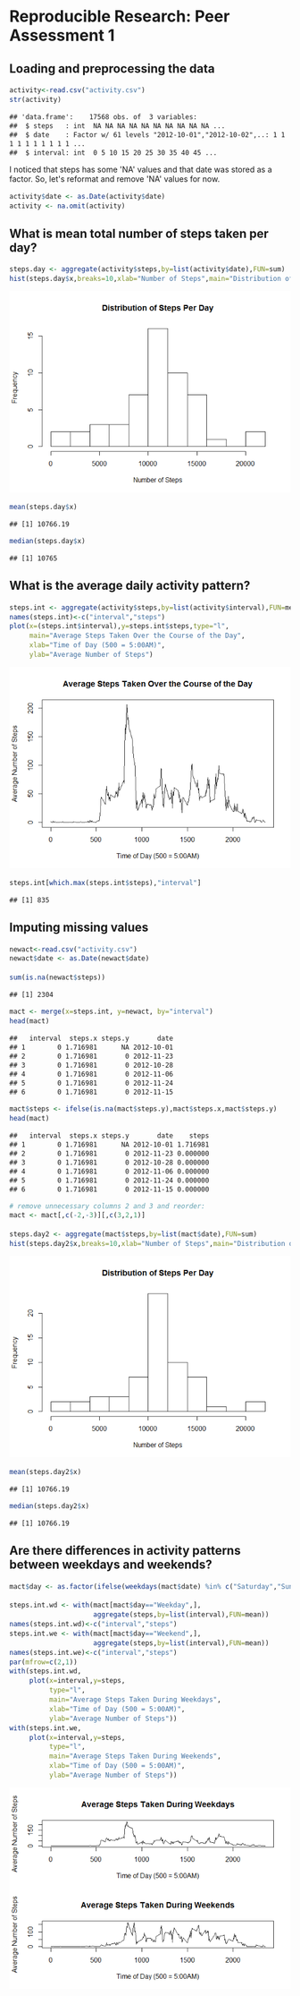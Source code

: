 # Reproducible Research: Peer Assessment 1


## Loading and preprocessing the data

```r
activity<-read.csv("activity.csv")
str(activity)
```

```
## 'data.frame':	17568 obs. of  3 variables:
##  $ steps   : int  NA NA NA NA NA NA NA NA NA NA ...
##  $ date    : Factor w/ 61 levels "2012-10-01","2012-10-02",..: 1 1 1 1 1 1 1 1 1 1 ...
##  $ interval: int  0 5 10 15 20 25 30 35 40 45 ...
```

I noticed that steps has some 'NA' values and that date was stored as a factor. So, let's reformat and remove 'NA' values for now.


```r
activity$date <- as.Date(activity$date)
activity <- na.omit(activity)
```

## What is mean total number of steps taken per day?


```r
steps.day <- aggregate(activity$steps,by=list(activity$date),FUN=sum)
hist(steps.day$x,breaks=10,xlab="Number of Steps",main="Distribution of Steps Per Day")
```

![](PA1_template_files/figure-html/unnamed-chunk-3-1.png)<!-- -->

```r
mean(steps.day$x)
```

```
## [1] 10766.19
```

```r
median(steps.day$x)
```

```
## [1] 10765
```


## What is the average daily activity pattern?

```r
steps.int <- aggregate(activity$steps,by=list(activity$interval),FUN=mean)
names(steps.int)<-c("interval","steps")
plot(x=(steps.int$interval),y=steps.int$steps,type="l",
     main="Average Steps Taken Over the Course of the Day",
     xlab="Time of Day (500 = 5:00AM)",
     ylab="Average Number of Steps")
```

![](PA1_template_files/figure-html/unnamed-chunk-4-1.png)<!-- -->

```r
steps.int[which.max(steps.int$steps),"interval"]
```

```
## [1] 835
```



## Imputing missing values


```r
newact<-read.csv("activity.csv")
newact$date <- as.Date(newact$date)

sum(is.na(newact$steps))
```

```
## [1] 2304
```

```r
mact <- merge(x=steps.int, y=newact, by="interval")
head(mact)
```

```
##   interval  steps.x steps.y       date
## 1        0 1.716981      NA 2012-10-01
## 2        0 1.716981       0 2012-11-23
## 3        0 1.716981       0 2012-10-28
## 4        0 1.716981       0 2012-11-06
## 5        0 1.716981       0 2012-11-24
## 6        0 1.716981       0 2012-11-15
```

```r
mact$steps <- ifelse(is.na(mact$steps.y),mact$steps.x,mact$steps.y)
head(mact)
```

```
##   interval  steps.x steps.y       date    steps
## 1        0 1.716981      NA 2012-10-01 1.716981
## 2        0 1.716981       0 2012-11-23 0.000000
## 3        0 1.716981       0 2012-10-28 0.000000
## 4        0 1.716981       0 2012-11-06 0.000000
## 5        0 1.716981       0 2012-11-24 0.000000
## 6        0 1.716981       0 2012-11-15 0.000000
```

```r
# remove unnecessary columns 2 and 3 and reorder:
mact <- mact[,c(-2,-3)][,c(3,2,1)] 

steps.day2 <- aggregate(mact$steps,by=list(mact$date),FUN=sum)
hist(steps.day2$x,breaks=10,xlab="Number of Steps",main="Distribution of Steps Per Day")
```

![](PA1_template_files/figure-html/unnamed-chunk-5-1.png)<!-- -->

```r
mean(steps.day2$x)
```

```
## [1] 10766.19
```

```r
median(steps.day2$x)
```

```
## [1] 10766.19
```


## Are there differences in activity patterns between weekdays and weekends?

```r
mact$day <- as.factor(ifelse(weekdays(mact$date) %in% c("Saturday","Sunday"),"Weekend","Weekday"))

steps.int.wd <- with(mact[mact$day=="Weekday",],
                     aggregate(steps,by=list(interval),FUN=mean))
names(steps.int.wd)<-c("interval","steps")
steps.int.we <- with(mact[mact$day=="Weekend",],
                     aggregate(steps,by=list(interval),FUN=mean))
names(steps.int.we)<-c("interval","steps")
par(mfrow=c(2,1))
with(steps.int.wd,
     plot(x=interval,y=steps,
          type="l",
          main="Average Steps Taken During Weekdays",
          xlab="Time of Day (500 = 5:00AM)",
          ylab="Average Number of Steps"))
with(steps.int.we,
     plot(x=interval,y=steps,
          type="l",
          main="Average Steps Taken During Weekends",
          xlab="Time of Day (500 = 5:00AM)",
          ylab="Average Number of Steps")) 
```

![](PA1_template_files/figure-html/unnamed-chunk-6-1.png)<!-- -->

